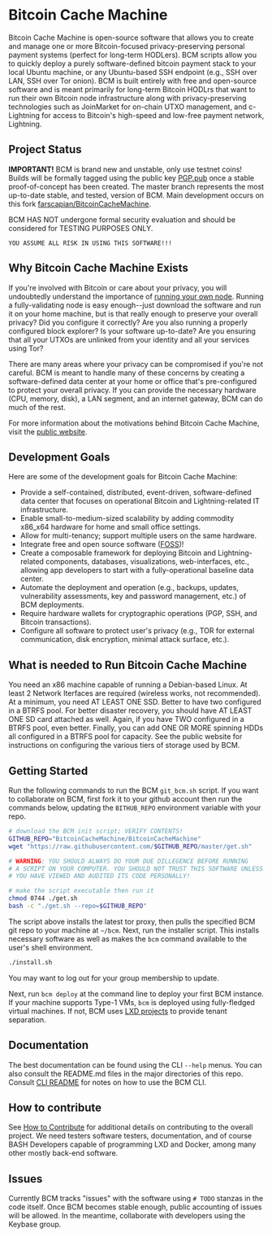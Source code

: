 
# Bitcoin Cache Machine

Bitcoin Cache Machine is open-source software that allows you to create and manage one or more Bitcoin-focused privacy-preserving personal payment systems (perfect for long-term HODLers). BCM scripts allow you to quickly deploy a purely software-defined bitcoin payment stack to your local Ubuntu machine, or any Ubuntu-based SSH endpoint (e.g., SSH over LAN, SSH over Tor onion). BCM is built entirely with free and open-source software and is meant primarily for long-term Bitcoin HODLrs that want to run their own Bitcoin node infrastructure along with privacy-preserving technologies such as JoinMarket for on-chain UTXO management, and c-Lightning for access to Bitcoin's high-speed and low-free payment network, Lightning.

## Project Status

**IMPORTANT!** BCM is brand new and unstable, only use testnet coins! Builds will be formally tagged using the public key [PGP.pub](./PGP.pub) once a stable proof-of-concept has been created. The master branch represents the most up-to-date stable, and tested, version of BCM. Main development occurs on this fork [farscapian/BitcoinCacheMachine](https://github.com/farscapian/BitcoinCacheMachine).

BCM HAS NOT undergone formal security evaluation and should be considered for TESTING PURPOSES ONLY.

```YOU ASSUME ALL RISK IN USING THIS SOFTWARE!!!```

## Why Bitcoin Cache Machine Exists

If you're involved with Bitcoin or care about your privacy, you will undoubtedly understand the importance of [running your own node](https://www.youtube.com/watch?v=UYUfXWlAleA). Running a fully-validating node is easy enough--just download the software and run it on your home machine, but is that really enough to preserve your overall privacy? Did you configure it correctly? Are you also running a properly configured block explorer? Is your software up-to-date? Are you ensuring that all your UTXOs are unlinked from your identity and all your services using Tor?

There are many areas where your privacy can be compromised if you're not careful. BCM is meant to handle many of these concerns by creating a software-defined data center at your home or office that's pre-configured to protect your overall privacy. If you can provide the necessary hardware (CPU, memory, disk), a LAN segment, and an internet gateway, BCM can do much of the rest.

For more information about the motivations behind Bitcoin Cache Machine, visit the [public website](https://www.bitcoincachemachine.org/2018/11/27/introducing-bitcoin-cache-machine/).

## Development Goals

Here are some of the development goals for Bitcoin Cache Machine:

* Provide a self-contained, distributed, event-driven, software-defined data center that focuses on operational Bitcoin and Lightning-related IT infrastructure.
* Enable small-to-medium-sized scalability by adding commodity x86_x64 hardware for home and small office settings.
* Allow for multi-tenancy; support multiple users on the same hardware.
* Integrate free and open source software ([FOSS](https://en.wikipedia.org/wiki/Free_and_open-source_software))!
* Create a composable framework for deploying Bitcoin and Lightning-related components, databases, visualizations, web-interfaces, etc., allowing app developers to start with a fully-operational baseline data center.
* Automate the deployment and operation (e.g., backups, updates, vulnerability assessments, key and password management, etc.) of BCM deployments.
* Require hardware wallets for cryptographic operations (PGP, SSH, and Bitcoin transactions).
* Configure all software to protect user's privacy (e.g., TOR for external communication, disk encryption, minimal attack surface, etc.).

## What is needed to Run Bitcoin Cache Machine

You need an x86 machine capable of running a Debian-based Linux. At least 2 Network Iterfaces are required (wireless works, not recommended). At a minimum, you need AT LEAST ONE SSD. Better to have two configured in a BTRFS pool. For better disaster recovery, you should have AT LEAST ONE SD card attached as well. Again, if you have TWO configured in a BTRFS pool, even better. Finally, you can add ONE OR MORE spinning HDDs all configured in a BTRFS pool for capacity. See the public website for instructions on configuring the various tiers of storage used by BCM.

## Getting Started

Run the following commands to run the BCM `git_bcm.sh` script. If you want to collaborate on BCM, first fork it to your github account then run the commands below, updating the `BITHUB_REPO` environment variable with your repo.

```bash
# download the BCM init script; VERIFY CONTENTS!
GITHUB_REPO="BitcoinCacheMachine/BitcoinCacheMachine"
wget "https://raw.githubusercontent.com/$GITHUB_REPO/master/get.sh"

# WARNING: YOU SHOULD ALWAYS DO YOUR DUE DILLEGENCE BEFORE RUNNING
# A SCRIPT ON YOUR COMPUTER. YOU SHOULD NOT TRUST THIS SOFTWARE UNLESS
# YOU HAVE VIEWED AND AUDITED ITS CODE PERSONALLY!

# make the script executable then run it
chmod 0744 ./get.sh
bash -c "./get.sh --repo=$GITHUB_REPO"
```

The script above installs the latest tor proxy, then pulls the specified BCM git repo to your machine at `~/bcm`. Next, run the installer script. This installs necessary software as well as makes the `bcm` command available to the user's shell environment.

```bash
./install.sh
```

You may want to log out for your group membership to update. 

Next, run `bcm deploy` at the command line to deploy your first BCM instance. If your machine supports Type-1 VMs, `bcm` is deployed using fully-fledged virtual machines. If not, BCM uses [LXD projects](https://lxd.readthedocs.io/en/latest/projects/) to provide tenant separation.

## Documentation

The best documentation can be found using the CLI `--help` menus. You can also consult the README.md files in the major directories of this repo. Consult [CLI README](./commands/README.md) for notes on how to use the BCM CLI.

## How to contribute

See [How to Contribute](./CONTRIBUTING.md) for additional details on contributing to the overall project. We need testers software testers, documentation, and of course BASH Developers capable of programming LXD and Docker, among many other mostly back-end software.

## Issues

Currently BCM tracks "issues" with the software using `# TODO` stanzas in the code itself. Once BCM becomes stable enough, public accounting of issues will be allowed. In the meantime, collaborate with developers using the Keybase group.